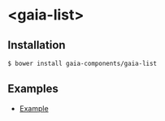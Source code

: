 # &lt;gaia-list&gt;

## Installation

```bash
$ bower install gaia-components/gaia-list
```

## Examples

- [Example](http://gaia-components.github.io/gaia-list/)
